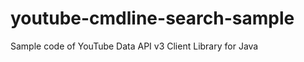 youtube-cmdline-search-sample
=============================

Sample code of YouTube Data API v3 Client Library for Java
